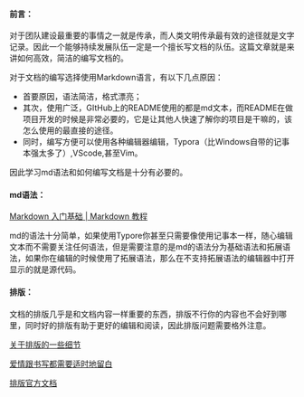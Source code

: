 #### 前言：

对于团队建设最重要的事情之一就是传承，而人类文明传承最有效的途径就是文字记录。因此一个能够持续发展队伍一定是一个擅长写文档的队伍。这篇文章就是来讲如何高效，简洁的编写文档的。

对于文档的编写选择使用Markdown语言，有以下几点原因：

- 首要原因，语法简洁，格式漂亮；
- 其次，使用广泛，GItHub上的README使用的都是md文本，而README在做项目开发的时候是非常必要的，它是让其他人快速了解你的项目是干嘛的，该怎么使用的最直接的途径。
- 同时，编写方便可以使用各种编辑器编辑，Typora（比Windows自带的记事本强太多了）,VScode,甚至Vim。

因此学习md语法和如何编写文档是十分有必要的。

#### md语法：

[Markdown 入门基础 | Markdown 教程](https://markdown.com.cn/intro.html#markdown-是什么)

md的语法十分简单，如果使用Typore你甚至只需要像使用记事本一样，随心编辑文本而不需要关注任何语法，但是需要注意的是md的语法分为基础语法和拓展语法，如果你在编辑的时候使用了拓展语法，那么在不支持拓展语法的编辑器中打开显示的就是源代码。

#### 排版：

文档的排版几乎是和文档内容一样重要的东西，排版不行你的内容也不会好到哪里，同时好的排版有助于更好的编辑和阅读，因此排版问题需要格外注意。

[关于排版的一些细节](https://www.bilibili.com/video/av932698864/)

[爱情跟书写都需要适时地留白](https://wiki-power.com/%E4%B8%AA%E4%BA%BA%E6%96%87%E6%A1%88%E6%8E%92%E7%89%88%E8%A7%84%E8%8C%83/)

[排版官方文档](https://www.w3.org/TR/clreq/#basic_features_of_chinese_script)